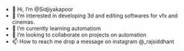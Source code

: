 - 👋 Hi, I’m @Sidjiyakapoor
- 👀 I’m interested in developing 3d and editing softwares for vfx and cinemas.
- 🌱 I’m currently learning automatiom
- 💞️ I’m looking to collaborate on projects on automation 
- 📫 How to reach me drop a message on instagram @_rajsiddhant

<!---
Sidjiyakapoor/Sidjiyakapoor is a ✨ special ✨ repository because its `README.md` (this file) appears on your GitHub profile.
You can click the Preview link to take a look at your changes.
--->
